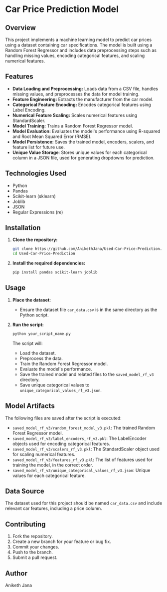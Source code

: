# Car Price Prediction Model

## Overview

This project implements a machine learning model to predict car prices using a dataset containing car specifications. The model is built using a Random Forest Regressor and includes data preprocessing steps such as handling missing values, encoding categorical features, and scaling numerical features.

## Features

* **Data Loading and Preprocessing:** Loads data from a CSV file, handles missing values, and preprocesses the data for model training.
* **Feature Engineering:** Extracts the manufacturer from the car model.
* **Categorical Feature Encoding:** Encodes categorical features using Label Encoding.
* **Numerical Feature Scaling:** Scales numerical features using StandardScaler.
* **Model Training:** Trains a Random Forest Regressor model.
* **Model Evaluation:** Evaluates the model's performance using R-squared and Root Mean Squared Error (RMSE).
* **Model Persistence:** Saves the trained model, encoders, scalers, and feature list for future use.
* **Unique Value Storage**: Stores unique values for each categorical column in a JSON file, used for generating dropdowns for prediction.

## Technologies Used

* Python
* Pandas
* Scikit-learn (sklearn)
* Joblib
* JSON
* Regular Expressions (re)

## Installation

1.  **Clone the repository:**

    ```bash
    git clone https://github.com/AnikethJana/Used-Car-Price-Prediction.git
    cd Used-Car-Price-Prediction
    ```

2.  **Install the required dependencies:**

    ```bash
    pip install pandas scikit-learn joblib
    ```

## Usage

1.  **Place the dataset:**
    * Ensure the dataset file `car_data.csv` is in the same directory as the Python script.

2.  **Run the script:**

    ```bash
    python your_script_name.py
    ```

    The script will:
    * Load the dataset.
    * Preprocess the data.
    * Train the Random Forest Regressor model.
    * Evaluate the model's performance.
    * Save the trained model and related files to the `saved_model_rf_v3` directory.
    * Save unique categorical values to `unique_categorical_values_rf_v3.json`.

## Model Artifacts

The following files are saved after the script is executed:

* `saved_model_rf_v3/random_forest_model_v3.pkl`:  The trained Random Forest Regressor model.
* `saved_model_rf_v3/label_encoders_rf_v3.pkl`:  The LabelEncoder objects used for encoding categorical features.
* `saved_model_rf_v3/scalers_rf_v3.pkl`:  The StandardScaler object used for scaling numerical features.
* `saved_model_rf_v3/features_rf_v3.pkl`:  The list of features used for training the model, in the correct order.
* `saved_model_rf_v3/unique_categorical_values_rf_v3.json`: Unique values for each categorical feature.

## Data Source
The dataset used for this project should be named `car_data.csv` and include relevant car features, including a price column.

## Contributing

1.  Fork the repository.
2.  Create a new branch for your feature or bug fix.
3.  Commit your changes.
4.  Push to the branch.
5.  Submit a pull request.

## Author

Aniketh Jana
